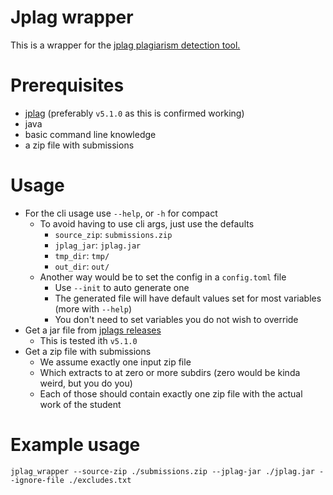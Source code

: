 # Jplag wrapper

This is a wrapper for the [jplag plagiarism detection tool.](https://github.com/jplag/JPlag)

# Prerequisites

- [jplag](https://github.com/jplag/JPlag/releases) (preferably `v5.1.0` as this is confirmed working)
- java
- basic command line knowledge
- a zip file with submissions

# Usage

- For the cli usage use `--help`, or `-h` for compact
  - To avoid having to use cli args, just use the defaults
    - `source_zip`: `submissions.zip`
    - `jplag_jar`: `jplag.jar`
    - `tmp_dir`: `tmp/`
    - `out_dir`: `out/`
  - Another way would be to set the config in a `config.toml` file
    - Use `--init` to auto generate one
    - The generated file will have default values set for most variables (more with `--help`)
    - You don't need to set variables you do not wish to override
- Get a jar file from [jplags releases](https://github.com/jplag/JPlag/releases)
  - This is tested ith `v5.1.0`
- Get a zip file with submissions
  - We assume exactly one input zip file
  - Which extracts to at zero or more subdirs (zero would be kinda weird, but you do you)
  - Each of those should contain exactly one zip file with the actual work of the student

# Example usage

```shell
jplag_wrapper --source-zip ./submissions.zip --jplag-jar ./jplag.jar --ignore-file ./excludes.txt
```
